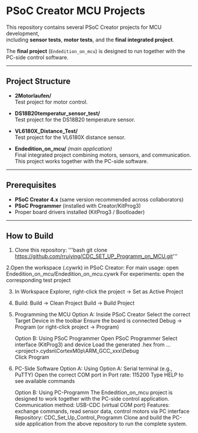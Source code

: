 # PSoC Creator MCU Projects

This repository contains several PSoC Creator projects for MCU development,  
including **sensor tests**, **motor tests**, and the **final integrated project**.  

The **final project** (`Endedition_on_mcu`) is designed to run together with the PC-side control software.

---

## Project Structure
- **2Motorlaufen/**  
  Test project for motor control.

- **DS18B20temperatur_sensor_test/**  
  Test project for the DS18B20 temperature sensor.

- **VL6180X_Distance_Test/**  
  Test project for the VL6180X distance sensor.

- **Endedition_on_mcu/** *(main application)*  
  Final integrated project combining motors, sensors, and communication.  
  This project works together with the PC-side software.

---

## Prerequisites
- **PSoC Creator 4.x** (same version recommended across collaborators)  
- **PSoC Programmer** (installed with Creator/KitProg3)  
- Proper board drivers installed (KitProg3 / Bootloader)

---

## How to Build
1. Clone this repository:
   '''bash
   git clone https://github.com/rruiying/CDC_SET_UP_Programm_on_MCU.git'''

2.Open the workspace (.cywrk) in PSoC Creator:
    For main usage: open Endedition_on_mcu/Endedition_on_mcu.cywrk
    For experiments: open the corresponding test project

3. In Workspace Explorer, right-click the project → Set as Active Project

4. Build:
    Build → Clean Project
    Build → Build Project

5. Programming the MCU
    Option A: Inside PSoC Creator
        Select the correct Target Device in the toolbar
        Ensure the board is connected
        Debug → Program (or right-click project → Program)

    Option B: Using PSoC Programmer
        Open PSoC Programmer
        Select interface (KitProg3) and device
        Load the generated .hex from
        ...\<project>.cydsn\CortexM0p\ARM_GCC_xxx\Debug\
        Click Program

6. PC-Side Software
    Option A: Using Option A: Serial terminal (e.g., PuTTY)
        Open the correct COM port in Port rate: 115200
        Type HELP to see available commands

    Option B: Using PC-Programm
        The Endedition_on_mcu project is designed to work together with the PC-side control application.
        Communication method: USB-CDC (virtual COM port)
        Features: exchange commands, read sensor data, control motors via PC interface
        Repository: CDC_Set_Up_Control_Programm
        Clone and build the PC-side application from the above repository to run the complete system.
